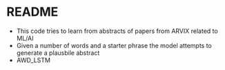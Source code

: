 # README

- This code tries to learn from abstracts of papers from ARVIX related to ML/AI
- Given a number of words and a starter phrase the model attempts to generate a plausbile abstract
- AWD_LSTM
